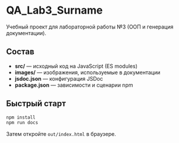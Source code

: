 # QA_Lab3_Surname

Учебный проект для лабораторной работы №3 (ООП и генерация документации).

## Состав

* **src/** — исходный код на JavaScript (ES modules)
* **images/** — изображения, используемые в документации
* **jsdoc.json** — конфигурация JSDoc
* **package.json** — зависимости и сценарии npm

## Быстрый старт

```bash
npm install
npm run docs
```

Затем откройте `out/index.html` в браузере.
